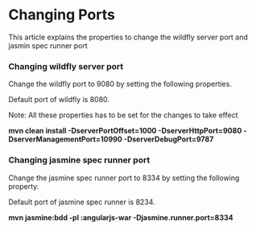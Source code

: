 # Changing Ports
This article explains the properties to change the wildfly server port and jasmin spec runner port

### Changing wildfly server port
Change the wildfly port to 9080 by setting the following properties.

Default port of wildfly is 8080.

Note: All these properties has to be set for the changes to take effect

**mvn clean install -DserverPortOffset=1000 -DserverHttpPort=9080 -DserverManagementPort=10990 -DserverDebugPort=9787**

### Changing jasmine spec runner port
Change the jasmine spec runner port to 8334 by setting the following property.

Default port of jasmine spec runner is 8234.

**mvn jasmine:bdd -pl :angularjs-war -Djasmine.runner.port=8334**

